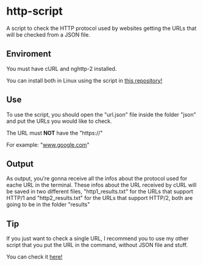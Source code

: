 # http-script

A script to check the HTTP protocol used by websites getting the URLs that will be checked from a JSON file.

## Enviroment

You must have cURL and nghttp-2 installed.

You can install both in Linux using the script in <a href="https://gist.github.com/jjpeleato/3327c2e38fc0fea7d6602401f9849809">this repository!</a>

## Use

To use the script, you should open the "url.json" file inside the folder "json" and put the URLs you would like to check.

The URL must <b>NOT</b> have the "https://"

For example: "www.google.com"

## Output

As output, you're gonna receive all the infos about the protocol used for eache URL in the terminal. These infos about the URL received by cURL will be saved in two different files, "http1_results.txt" for the URLs that support HTTP/1 and "http2_results.txt" for the URLs that support HTTP/2, both are going to be in the folder "results"

## Tip

If you just want to check a single URL, I recommend you to use my other script that you put the URL in the command, without JSON file and stuff. 

You can check it <a href="https://github.com/ramonzx6/http-script">here!</a>
